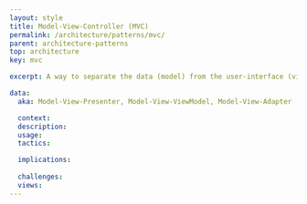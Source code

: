 ```yaml
---
layout: style
title: Model-View-Controller (MVC)
permalink: /architecture/patterns/mvc/
parent: architecture-patterns
top: architecture
key: mvc

excerpt: A way to separate the data (model) from the user-interface (view) and the manipulation of that data (controller).

data:
  aka: Model-View-Presenter, Model-View-ViewModel, Model-View-Adapter

  context:
  description:
  usage:
  tactics:

  implications:
        
  challenges:
  views:
---
```

